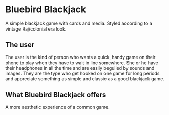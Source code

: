 # Bluebird Blackjack 

A simple blackjack game with cards and media. Styled according to a vintage Raj/colonial era look.

## The user

The user is the kind of person who wants a quick, handy game on their phone to play when they have to wait in line somewhere. She or he have their headphones in all the time and are easily beguiled by sounds and images. They are the type who get hooked on one game for long periods and appreciate something as simple and classic as a good blackjack game. 

## What Bluebird Blackjack offers

A more aesthetic experience of a common game. 


